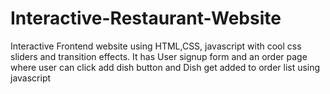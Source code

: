 # Interactive-Restaurant-Website
Interactive Frontend website using HTML,CSS, javascript with cool css sliders
and transition effects. It has User signup form and an order page where user can click add dish button
and Dish get added to order list using javascript
